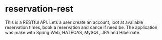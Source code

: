 # reservation-rest
This is a RESTful API. Lets a user create an account, loot at available reservation times, book a reservation and cance if need be. 
The application was make with Spring Web, HATEOAS, MySQL, JPA and Hibernate. 
